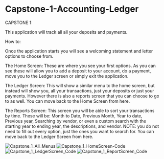 # Capstone-1-Accounting-Ledger
CAPSTONE 1

This application will track all all your deposits and payments.

How to:

Once the application starts you will see a welcoming statement and letter options to choose
from. 

The Home Screen:
These are where you see your first options. As you can see these will allow you to add a deposit to your account, do a payment, move you to the Ledger screen or simply exit the application.


The Ledger Screen:
This will show a similar menu to the home screen, but instead will show you, all your transactions, just your deposits or just your payments. However there is also a reports screen that you can choose to go to as well. You can move back to the Home Screen from here.


The Reports Screen:
This screen you will be able to sort your transactions by time. These will be: Month to Date, Previous Month, Year to date, Previous year, Searching by vendor, or even a custom search with the starting year to ending year, the descriptions, and vendor. NOTE: you do not need to fill out every option, just the ones you want to search for. You can move back to the Ledger Screen from here.


![Capstone_1_All_Menus](https://github.com/user-attachments/assets/2005c17d-48c9-4b13-898a-9a8465b71cbb)
![Capstone_1_HomeScreen-Code](https://github.com/user-attachments/assets/2f3ec13e-ab60-4582-8f16-eebafaea804d)
![Capstone_1_LedgerScreen_Code](https://github.com/user-attachments/assets/a50d2582-6ff7-41ea-a328-8f7b1318c2ea)
![Capstone_1_ReportScreen_Code](https://github.com/user-attachments/assets/13698287-3aad-4ac7-a3ae-755d407d1881)

